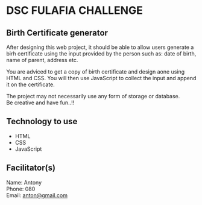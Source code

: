 # DSC FULAFIA CHALLENGE

## Birth Certificate generator

After designing this web project, it should be able to allow users generate a birh certificate using the input provided by the person such as: date of birth, name of parent, address etc.  

You are adviced to get a copy of birth certificate and design aone using HTML and CSS. You will then use JavaScript to collect the input and append it on the certificate. 

The project may not necessarily use any form of storage or database.  
Be creative and have fun..!!
## Technology to use
- HTML
- CSS
- JavaScript

## Facilitator(s)
Name: Antony  
Phone: 080  
Email: anton@gmail.com  